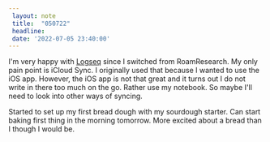 ```yaml
---
 layout: note
 title:  "050722"
 headline:
 date: '2022-07-05 23:40:00'
---
```


I'm very happy with [Logseq](https://logseq.com/) since I switched from RoamResearch. My only pain point is iCloud Sync.
I originally used that because I wanted to use the iOS app. However, the iOS app is not that great and it turns out I
do not write in there too much on the go. Rather use my notebook. So maybe I'll need to look into other ways of syncing.

Started to set up my first bread dough with my sourdough starter. Can start baking first thing in the morning tomorrow.
More excited about a bread than I though I would be.
